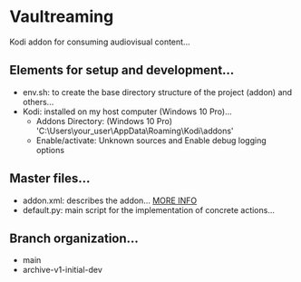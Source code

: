 # Vaultreaming
Kodi addon for consuming audiovisual content...

## Elements for setup and development...
- env.sh: to create the base directory structure of the project (addon) and others...
- Kodi: installed on my host computer (Windows 10 Pro)...
  - Addons Directory: (Windows 10 Pro) 'C:\Users\your_user\AppData\Roaming\Kodi\addons'
  - Enable/activate: Unknown sources and Enable debug logging options

## Master files...
- addon.xml: describes the addon... [MORE INFO](https://kodi.wiki/view/Addon.xml)
- default.py: main script for the implementation of concrete actions...

## Branch organization...
- main
- archive-v1-initial-dev